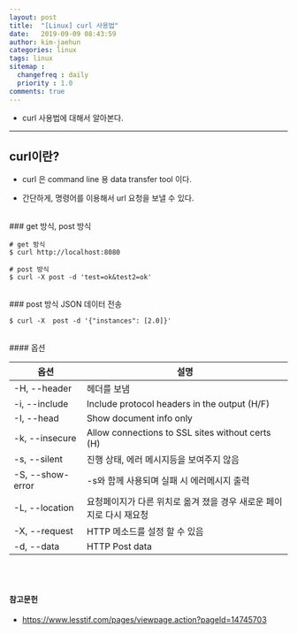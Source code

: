 ```yaml
---
layout: post
title:  "[Linux] curl 사용법"
date:   2019-09-09 08:43:59
author: kim-jaehun
categories: linux
tags: linux
sitemap :
  changefreq : daily
  priority : 1.0
comments: true
---
```


- curl 사용법에 대해서 알아본다.

---

## curl이란?

- curl 은 command line 용 data transfer tool 이다.

- 간단하게, 명령어를 이용해서 url 요청을 보낼 수 있다.


<br>
###  get 방식, post 방식

```
# get 방식
$ curl http://localhost:8080

# post 방식
$ curl -X post -d 'test=ok&test2=ok'
```

<br>
### post 방식 JSON 데이터 전송

```
$ curl -X  post -d '{"instances": [2.0]}'
```

<br>
#### 옵션
<table>
  <thead>
    <tr>
      <th>옵션</th>
      <th>설명</th>
    </tr>
  </thead>
  <tbody>
    <tr>
      <td>-H, --header</td>
      <td>헤더를 보냄</td>
    </tr>
    <tr>
      <td>-i, --include</td>
      <td>Include protocol headers in the output (H/F)</td>
    </tr>
    <tr>
      <td>-I, --head</td>
      <td>Show document info only</td>
    </tr>
    <tr>
      <td>-k, --insecure</td>
      <td>Allow connections to SSL sites without certs (H)</td>
    </tr>    
    <tr>
      <td>-s, --silent</td>
      <td>진행 상태, 에러 메시지등을 보여주지 않음</td>
    </tr>
    <tr>
      <td>-S, --show-error</td>
      <td>-s와 함께 사용되며 실패 시 에러메시지 출력</td>
    </tr>
    <tr>
      <td>-L, --location</td>
      <td>요청페이지가 다른 위치로 옮겨 졌을 경우 새로운 페이지로 다시 재요청</td>
    </tr>
    <tr>
    <td>-X, --request</td>
    <td>HTTP 메소드를 설정 할 수 있음</td>
    </tr>
    <tr>
      <td>-d, --data</td>
      <td>HTTP Post data</td>
    </tr>


  </tbody>
</table>

<br><br>
#### 참고문헌
* https://www.lesstif.com/pages/viewpage.action?pageId=14745703
